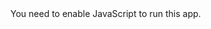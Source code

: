 <!doctype html><html lang="en"><head><meta charset="utf-8"/><link rel="icon" href="/covid/favicon.ico"/><meta name="viewport" content="width=device-width,initial-scale=1"/><meta name="theme-color" content="#000000"/><meta name="description" content="Web site created using create-react-app"/><link rel="apple-touch-icon" href="/covid/logo192.png"/><link rel="manifest" href="/covid/manifest.json"/><title>React App</title><link href="/covid/static/css/main.55278e6d.chunk.css" rel="stylesheet"></head><body><noscript>You need to enable JavaScript to run this app.</noscript><div id="root"></div><script>!function(e){function r(r){for(var n,i,l=r[0],c=r[1],f=r[2],p=0,s=[];p<l.length;p++)i=l[p],Object.prototype.hasOwnProperty.call(o,i)&&o[i]&&s.push(o[i][0]),o[i]=0;for(n in c)Object.prototype.hasOwnProperty.call(c,n)&&(e[n]=c[n]);for(a&&a(r);s.length;)s.shift()();return u.push.apply(u,f||[]),t()}function t(){for(var e,r=0;r<u.length;r++){for(var t=u[r],n=!0,l=1;l<t.length;l++){var c=t[l];0!==o[c]&&(n=!1)}n&&(u.splice(r--,1),e=i(i.s=t[0]))}return e}var n={},o={1:0},u=[];function i(r){if(n[r])return n[r].exports;var t=n[r]={i:r,l:!1,exports:{}};return e[r].call(t.exports,t,t.exports,i),t.l=!0,t.exports}i.m=e,i.c=n,i.d=function(e,r,t){i.o(e,r)||Object.defineProperty(e,r,{enumerable:!0,get:t})},i.r=function(e){"undefined"!=typeof Symbol&&Symbol.toStringTag&&Object.defineProperty(e,Symbol.toStringTag,{value:"Module"}),Object.defineProperty(e,"__esModule",{value:!0})},i.t=function(e,r){if(1&r&&(e=i(e)),8&r)return e;if(4&r&&"object"==typeof e&&e&&e.__esModule)return e;var t=Object.create(null);if(i.r(t),Object.defineProperty(t,"default",{enumerable:!0,value:e}),2&r&&"string"!=typeof e)for(var n in e)i.d(t,n,function(r){return e[r]}.bind(null,n));return t},i.n=function(e){var r=e&&e.__esModule?function(){return e.default}:function(){return e};return i.d(r,"a",r),r},i.o=function(e,r){return Object.prototype.hasOwnProperty.call(e,r)},i.p="/covid/";var l=this.webpackJsonpcovid=this.webpackJsonpcovid||[],c=l.push.bind(l);l.push=r,l=l.slice();for(var f=0;f<l.length;f++)r(l[f]);var a=c;t()}([])</script><script src="/covid/static/js/2.efedf3ca.chunk.js"></script><script src="/covid/static/js/main.d43dc728.chunk.js"></script></body></html>